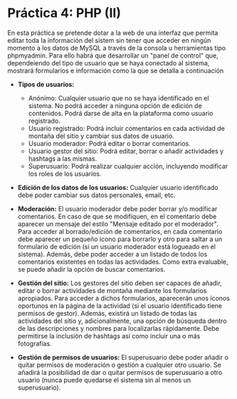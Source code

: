 # Práctica 4: PHP (II)
En esta práctica se pretende dotar a la web de una interfaz que permita editar toda la información del sistem sin tener que acceder en ningún momento a los datos de MySQL a través de la consola u herramientas tipo phpmyadmin. Para ello habrá que desarrollar un "panel de control" que, dependeiendo del tipo de usuario que se haya conectado al sistema, mostrará formularios e información como la que se detalla a continuación

* <b>Tipos de usuarios:</b>
    - Anónimo: Cualquier usuario que no se haya identificado en el sistema. No podrá acceder a ninguna opción de edición de contenidos. Podrá darse de alta en la plataforma como usuario registrado.
    - Usuario registrado: Podrá incluir comentarios en cada actividad de montaña del sitio y cambiar sus datos de usuario.
    - Usuario moderador: Podrá editar o borrar comentarios.
    - Usuario gestor del sitio: Podrá editar, borrar o añadir actividades y hashtags a las mismas.
    - Superusuario: Podrá realizar cualquier acción, incluyendo modificar los roles de los usuarios.

* <b>Edición de los datos de los usuarios:</b> Cualquier usuario identificado debe poder cambiar sus datos personales, email, etc.

* <b>Moderación:</b> El usuario moderador debe poder borrar y/o modificar comentarios. En caso de que se modifiquen, en el comentario debe aparecer un mensaje del estilo "Mensaje editado por el moderador". Para acceder al borrado/edición de comentarios, en cada comentario debe aparecer un pequeño ícono para borrarlo y otro para saltar a un formulario de edición (si un usuario moderador está logueado en el sistema). Además, debe poder acceder a un listado de todos los comentarios existentes en todas las actividades. Como extra evaluable, se puede añadir la opción de buscar comentarios.

* <b>Gestión del sitio:</b> Los gestores del sitio deben ser capaces de añadir, editar o borrar actividades de montaña mediante los formularios apropiados. Para acceder a dichos formularios, aparecerán unos íconos oportunos en la página de la actividad (si el usuario identificado tiene permisos de gestor). Además, existirá un listado de todas las actividades del sitio y, adicionalmente, una opción de búsqueda dentro de las descripciones y nombres para localizarlas rápidamente. Debe permitirse la inclusión de hashtags así como incluir una o más fotografías.

* <b>Gestión de permisos de usuarios:</b> El superusuario debe poder añadir o quitar permisos de moderación o gestión a cualquier otro usuario. Se añadirá la posibilidad de dar o quitar permisos de superusuario a otro usuario (nunca puede quedarse el sistema sin al menos un superusuario).